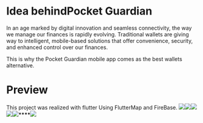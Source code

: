 # Idea behindPocket Guardian 

In an age marked by digital innovation and seamless connectivity, the way we manage our finances is rapidly evolving. Traditional wallets are giving way to intelligent, mobile-based solutions that offer convenience, security, and enhanced control over our finances. 

This is why the Pocket Guardian mobile app comes as the best wallets alternative.


# Preview

This project was realized with flutter Using FlutterMap and FireBase.
**![](https://lh7-us.googleusercontent.com/EMEJBhcvPnsqJ1PO8dySugFPAD-k4jVU06w6PtZseW_lx_-muAw8yc8j4omtXjmkgHqDAfYTpg7Dv28MZ6fi80zmM6XEjKVKT59uQ9wpAw8NEUJMHYg2KMV5XwE5d1rJUyuXoWpYq1y1EsiZ_c6-lOk)****![](https://lh7-us.googleusercontent.com/s_gdc19s7nTU738KL1dt_meSJVgz4Ne7B03TgW_zmPQIVnjVNx5aoCRglUT9WrJn7lwcewLJ9pj19RF4YaxVqIT__eohfSUMi0I1cG7O8Rg7vAEiOSpljunV65CNmpVJWtY2vAaXhhBdB1l8o7UfH3g)****![](https://lh7-us.googleusercontent.com/R4qopj7f5rEWzyY-nv8ecPjSscw6-QouZMlVytvG-oq5Iu27TT-WegTZ_Mifoj9S6tjVBtF6njiwjXqkjphJlDpu_HR3piFsMtUQStpPj17-AI9GPAq_tuDdJc9w3hPjc1qVxlONG37ULjK384J2vHQ)****![](https://lh7-us.googleusercontent.com/Prb-8zXs0eL14RdvyugXlV60SaiTN4jVcWf-aXmRXJBgl-lnENACdKXr-Yf0DkpQm_ozpYoy5E6raPV7j50c0sgekeVAlOfXsdi7pLftME3l2CldHtGSwtxSR89zpYIU26LQSXYhew_eWWSKf1dLz38)****![](https://lh7-us.googleusercontent.com/Ngf-3MTS_UYeIX6rmsApqinXIi6qlfvDKBJIMGhEIKRtRWC7i5hPzESicx3MeRu5myKJ1HoHXvgWc7rPVenyNwoMEPJP6S4-nvhw9f1a-0nVgeDtHngSHptUnjRwABVJ1fCuHqVQ1q1IQcUULTEdMp0)****![](https://lh7-us.googleusercontent.com/s8xA_hOgnFSNFaszyE-Es21SDT2aNpIHg9eHjWYoMA3CevMAHUAGM7fgXvIIODM6RiBwooInkJ8VxQGKHqoAzJA9UcP0QLIXXKD2wRik-Y4RFBO5kPLFvRlLr27A1BcwFplXp5qpJ-NV9CdsRLB-hCU)**
